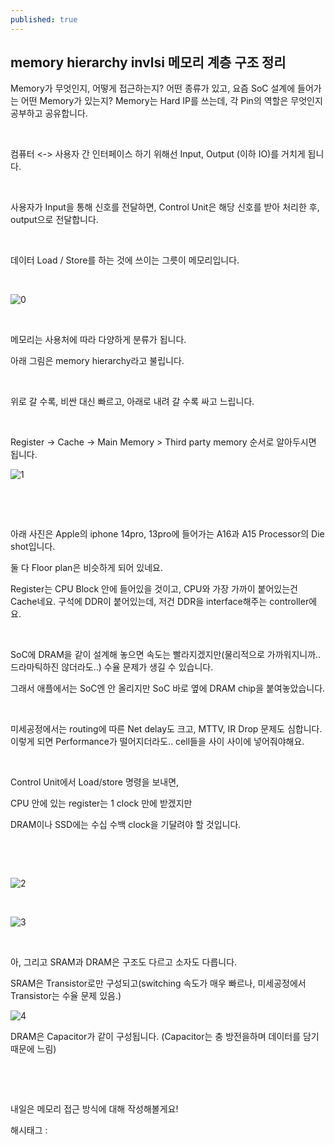 ```yaml
---
published: true
---
```

## memory hierarchy invlsi 메모리 계층 구조 정리

Memory가 무엇인지, 어떻게 접근하는지? 어떤 종류가 있고, 요즘 SoC 설계에 들어가는 어떤 Memory가 있는지? Memory는 Hard IP를 쓰는데, 각 Pin의 역할은 무엇인지 공부하고 공유합니다.

​

컴퓨터 <-> 사용자 간 인터페이스 하기 위해선 Input, Output (이하 IO)를 거치게 됩니다.

​

사용자가 Input을 통해 신호를 전달하면, Control Unit은 해당 신호를 받아 처리한 후, output으로 전달합니다.

​

데이터 Load / Store를 하는 것에 쓰이는 그릇이 메모리입니다.

​

![0](/asset/img/222933141854/0.png)

​

메모리는 사용처에 따라 다양하게 분류가 됩니다.

아래 그림은 memory hierarchy라고 불립니다.

​

위로 갈 수록, 비싼 대신 빠르고, 아래로 내려 갈 수록 싸고 느립니다.

​

Register -> Cache -> Main Memory > Third party memory 순서로 알아두시면 됩니다.

![1](/asset/img/222933141854/1.png)

​

​

아래 사진은 Apple의 iphone 14pro, 13pro에 들어가는 A16과 A15 Processor의 Die shot입니다.

둘 다 Floor plan은 비슷하게 되어 있네요.

Register는 CPU Block 안에 들어있을 것이고, CPU와 가장 가까이 붙어있는건 Cache네요. 구석에 DDR이 붙어있는데, 저건 DDR을 interface해주는 controller에요.

​

SoC에 DRAM을 같이 설계해 놓으면 속도는 빨라지겠지만(물리적으로 가까워지니까.. 드라마틱하진 않더라도..) 수율 문제가 생길 수 있습니다.

그래서 애플에서는 SoC엔 안 올리지만 SoC 바로 옆에 DRAM chip을 붙여놓았습니다.

​

미세공정에서는 routing에 따른 Net delay도 크고, MTTV, IR Drop 문제도 심합니다. 이렇게 되면 Performance가 떨어지더라도.. cell들을 사이 사이에 넣어줘야해요.

​

Control Unit에서 Load/store 명령을 보내면,

CPU 안에 있는 register는 1 clock 만에 받겠지만

DRAM이나 SSD에는 수십 수백 clock을 기달려야 할 것입니다.

​

​

![2](/asset/img/222933141854/2.png)

​

![3](/asset/img/222933141854/3.png)

​

아, 그리고 SRAM과 DRAM은 구조도 다르고 소자도 다릅니다.

SRAM은 Transistor로만 구성되고(switching 속도가 매우 빠르나, 미세공정에서 Transistor는 수율 문제 있음.)

![4](/asset/img/222933141854/4.png)

DRAM은 Capacitor가 같이 구성됩니다. (Capacitor는 충 방전을하며 데이터를 담기 때문에 느림)

​

​

내일은 메모리 접근 방식에 대해 작성해볼게요!

 해시태그 : 